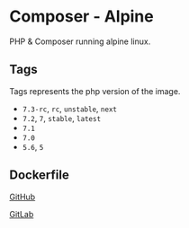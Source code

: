 # Composer - Alpine

PHP & Composer running alpine linux.

## Tags

Tags represents the php version of the image.

* `7.3-rc`, `rc`, `unstable`, `next`
* `7.2`, `7`, `stable`, `latest`
* `7.1`
* `7.0`
* `5.6`, `5`

## Dockerfile

[GitHub](https://github.com/Johannestegner/docker-composer-alpine/blob/master/Dockerfile)

[GitLab](https://gitlab.com/jitesoft/dockerfiles/composer-alpine)